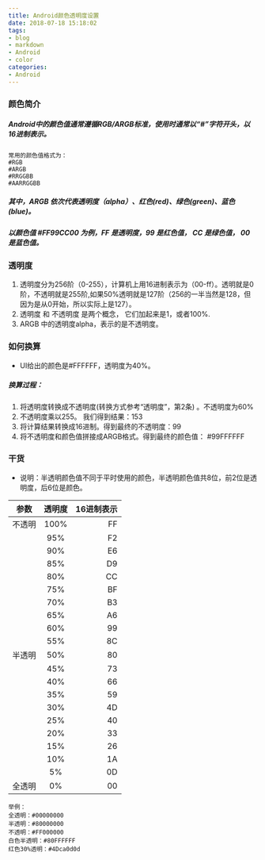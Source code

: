 ```yaml
---
title: Android颜色透明度设置
date: 2018-07-18 15:18:02
tags:
- blog
- markdown
- Android 
- color
categories:
- Android
---
```


### 颜色简介
##### Android中的颜色值通常遵循RGB/ARGB标准，使用时通常以“#”字符开头，以16进制表示。
	常用的颜色值格式为：
	#RGB
	#ARGB
	#RRGGBB
	#AARRGGBB

##### 其中，ARGB 依次代表透明度（alpha）、红色(red)、绿色(green)、蓝色(blue)。
##### 以颜色值 #FF99CC00 为例，FF 是透明度，99 是红色值， CC 是绿色值， 00 是蓝色值。

### 透明度
1. 透明度分为256阶（0-255），计算机上用16进制表示为（00-ff）。透明就是0阶，不透明就是255阶,如果50%透明就是127阶（256的一半当然是128，但因为是从0开始，所以实际上是127）。
2. 透明度 和 不透明度 是两个概念， 它们加起来是1，或者100%.
3. ARGB 中的透明度alpha，表示的是不透明度。

### 如何换算
- UI给出的颜色是#FFFFFF，透明度为40%。

##### 换算过程：
  1. 将透明度转换成不透明度(转换方式参考“透明度”，第2条) 。不透明度为60%
  2. 不透明度乘以255。 我们得到结果：153
  3. 将计算结果转换成16进制。得到最终的不透明度：99
  4. 将不透明度和颜色值拼接成ARGB格式。得到最终的颜色值： #99FFFFFF

### 干货
+ 说明：半透明颜色值不同于平时使用的颜色，半透明颜色值共8位，前2位是透明度，后6位是颜色。

参数|透明度|16进制表示
---|:--:|---:
不透明|	100%|	FF
 	|95%	|F2
 	|90%	|E6
 	|85%	|D9
 	|80%	|CC
 	|75%	|BF
 	|70%	|B3
 	|65%	|A6
 	|60%	|99
 	|55%	|8C
半透明|50%	|80
 	|45%	|73
 	|40%	|66
 	|35%	|59
 	|30%	|4D
 	|25%	|40
 	|20%	|33
 	|15%	|26
 	|10%	|1A
 	|5%	|0D
全透明	|0%	|00

	举例：
	全透明：#00000000
	半透明：#80000000
	不透明：#FF000000
	白色半透明：#80FFFFFF
	红色30%透明：#4Dca0d0d











